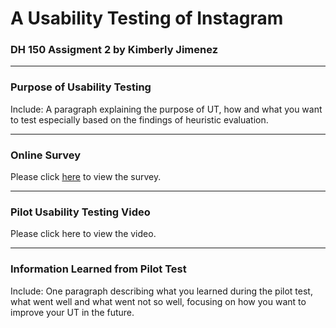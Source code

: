 # A Usability Testing of Instagram

### DH 150 Assigment 2 by Kimberly Jimenez

---
### Purpose of Usability Testing
Include: A paragraph explaining the purpose of UT, how and what you want to test especially based on the findings of heuristic evaluation.

---
### Online Survey

Please click [here](https://docs.google.com/forms/d/e/1FAIpQLSdwEpF11FQU9RqM0aI85hhmRqqkD0_yHgC2qxp-0TU7-_ws6g/viewform?vc=0&c=0&w=1) to view the survey.

---
### Pilot Usability Testing Video

Please click here to view the video.

---
### Information Learned from Pilot Test

Include: One paragraph describing what you learned during the pilot test, what went well and what went not so well, focusing on how you want to improve your UT in the future.

